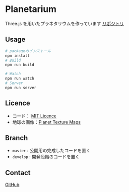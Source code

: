 # Planetarium

Three.js を用いたプラネタリウムを作っています
[リポジトリ](https://github.com/appare45/epc_planetarium)

## Usage

```bash
# packageのインストール
npm install
# Build
npm run build
```

```bash
# Watch
npm run watch
# Server
npm run server
```

## Licence

-   コード： [MIT Licence](https://github.com/appare45/Planetarium/blob/master/LICENCE)
-   地球の画像：[Planet Texture Maps](http://planetpixelemporium.com/planets.html)

## Branch

-   `master` : 公開用の完成したコードを置く
-   `develop` : 開発段階のコードを置く

## Contact

[GitHub](https://github.com/Appare45)

